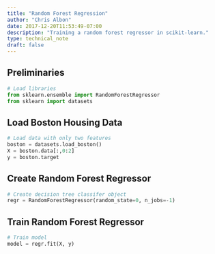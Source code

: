 ```yaml
---
title: "Random Forest Regression"
author: "Chris Albon"
date: 2017-12-20T11:53:49-07:00
description: "Training a random forest regressor in scikit-learn."
type: technical_note
draft: false
---
```

## Preliminaries


```python
# Load libraries
from sklearn.ensemble import RandomForestRegressor
from sklearn import datasets
```

## Load Boston Housing Data


```python
# Load data with only two features
boston = datasets.load_boston()
X = boston.data[:,0:2]
y = boston.target
```

## Create Random Forest Regressor


```python
# Create decision tree classifer object
regr = RandomForestRegressor(random_state=0, n_jobs=-1)
```

## Train Random Forest Regressor


```python
# Train model
model = regr.fit(X, y)
```
